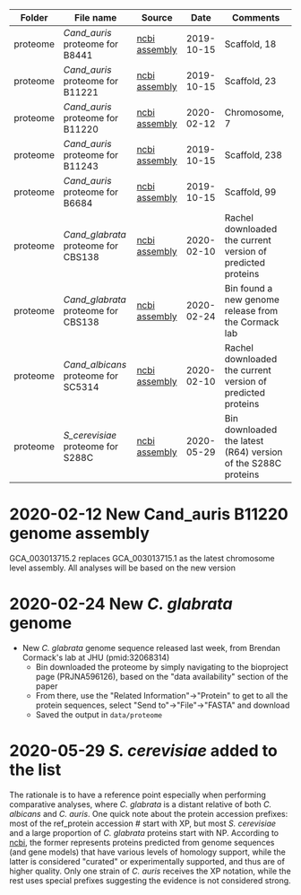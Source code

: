 | Folder | File name | Source | Date | Comments |
| ------ |-----------|--------|------|----------|
| proteome | *Cand_auris* proteome for B8441 | [ncbi assembly](https://www.ncbi.nlm.nih.gov/assembly/GCA_002759435.2/) | 2019-10-15 | Scaffold, 18 |
| proteome | *Cand_auris* proteome for B11221 | [ncbi assembly](https://www.ncbi.nlm.nih.gov/assembly/GCF_002775015.1/) | 2019-10-15 | Scaffold, 23 |
| proteome | *Cand_auris* proteome for B11220 | [ncbi assembly](https://www.ncbi.nlm.nih.gov/assembly/GCA_003013715.2) | 2020-02-12 | Chromosome, 7 |
| proteome | *Cand_auris* proteome for B11243 | [ncbi assembly](https://www.ncbi.nlm.nih.gov/assembly/GCA_003014415.1/) | 2019-10-15 | Scaffold, 238|
| proteome | *Cand_auris* proteome for B6684 | [ncbi assembly](https://www.ncbi.nlm.nih.gov/assembly/GCA_001189475.1/) | 2019-10-15 | Scaffold, 99 |
| proteome | *Cand_glabrata* proteome for CBS138 | [ncbi assembly](https://www.ncbi.nlm.nih.gov/assembly/GCF_000002545.3) | 2020-02-10 | Rachel downloaded the current version of predicted proteins | 
| proteome | *Cand_glabrata* proteome for CBS138 | [ncbi assembly](https://www.ncbi.nlm.nih.gov/protein?LinkName=bioproject_protein&from_uid=596126) | 2020-02-24 | Bin found a new genome release from the Cormack lab | 
| proteome | *Cand_albicans* proteome for SC5314 | [ncbi assembly](https://www.ncbi.nlm.nih.gov/assembly/GCF_000182965.3/) | 2020-02-10 | Rachel downloaded the current version of predicted proteins | 
| proteome | *S_cerevisiae* proteome for S288C | [ncbi assembly](https://www.ncbi.nlm.nih.gov/assembly/GCF_000146045.2/) | 2020-05-29 | Bin downloaded the latest (R64) version of the S288C proteins |

# 2020-02-12 New Cand_auris B11220 genome assembly
GCA_003013715.2 replaces GCA_003013715.1 as the latest chromosome level assembly. All analyses will be based on the new version

# 2020-02-24 New _C. glabrata_ genome
- New _C. glabrata_ genome sequence released last week, from Brendan Cormack's lab at JHU (pmid:32068314)
    - Bin downloaded the proteome by simply navigating to the bioproject page (PRJNA596126), based on the "data availability" section of the paper
    - From there, use the "Related Information"->"Protein" to get to all the protein sequences, select "Send to"->"File"->"FASTA" and download
    - Saved the output in `data/proteome`

# 2020-05-29 _S. cerevisiae_ added to the list
The rationale is to have a reference point especially when performing comparative analyses, where _C. glabrata_ is a distant relative of both _C. albicans_ and _C. auris_.
One quick note about the protein accession prefixes: most of the ref_protein accession # start with XP, but most _S. cerevisiae_ and a large proportion of _C. glabrata_ proteins start with NP. According to [ncbi](https://www.ncbi.nlm.nih.gov/books/NBK21091/table/ch18.T.refseq_accession_numbers_and_mole/?report=objectonly), the former represents proteins predicted from genome sequences (and gene models) that have various levels of homology support, while the latter is considered "curated" or experimentally supported, and thus are of higher quality. Only one strain of _C. auris_ receives the XP notation, while the rest uses special prefixes suggesting the evidence is not considered strong.
